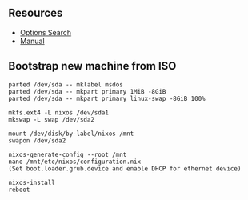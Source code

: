 ## Resources

* [Options Search](https://search.nixos.org/options?channel=21.05&from=0&size=50&sort=relevance)
* [Manual](https://nixos.org/manual/nixos/stable/index.html)


## Bootstrap new machine from ISO

```
parted /dev/sda -- mklabel msdos
parted /dev/sda -- mkpart primary 1MiB -8GiB
parted /dev/sda -- mkpart primary linux-swap -8GiB 100%

mkfs.ext4 -L nixos /dev/sda1
mkswap -L swap /dev/sda2

mount /dev/disk/by-label/nixos /mnt
swapon /dev/sda2

nixos-generate-config --root /mnt
nano /mnt/etc/nixos/configuration.nix
(Set boot.loader.grub.device and enable DHCP for ethernet device)

nixos-install
reboot
```
